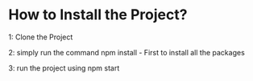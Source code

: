 # How to Install the Project?

1: Clone the Project

2: simply run the command npm install - First to install all the packages

3: run the project using npm start
